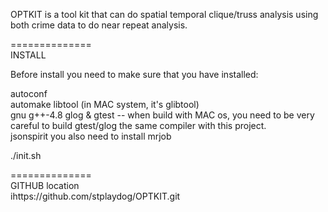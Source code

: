 OPTKIT is a tool kit that can do spatial temporal clique/truss analysis 
using both crime data to do near repeat analysis.
  
==============  
INSTALL  

Before install you need to make sure that you have installed:  

autoconf  
automake 
libtool (in MAC system, it's glibtool)  
gnu g++-4.8
glog  & gtest -- when build with MAC os, you need to be very careful to build gtest/glog the same compiler with this project.  
jsonspirit
you also need to install mrjob

./init.sh  
  
==============  
GITHUB location  
ihttps://github.com/stplaydog/OPTKIT.git  

